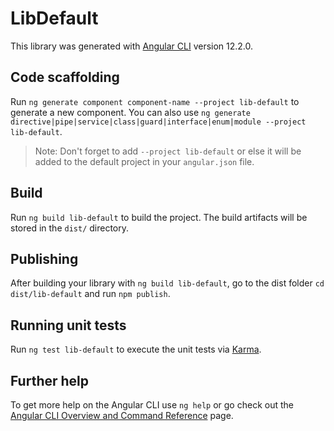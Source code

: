 # LibDefault

This library was generated with [Angular CLI](https://github.com/angular/angular-cli) version 12.2.0.

## Code scaffolding

Run `ng generate component component-name --project lib-default` to generate a new component. You can also use `ng generate directive|pipe|service|class|guard|interface|enum|module --project lib-default`.
> Note: Don't forget to add `--project lib-default` or else it will be added to the default project in your `angular.json` file. 

## Build

Run `ng build lib-default` to build the project. The build artifacts will be stored in the `dist/` directory.

## Publishing

After building your library with `ng build lib-default`, go to the dist folder `cd dist/lib-default` and run `npm publish`.

## Running unit tests

Run `ng test lib-default` to execute the unit tests via [Karma](https://karma-runner.github.io).

## Further help

To get more help on the Angular CLI use `ng help` or go check out the [Angular CLI Overview and Command Reference](https://angular.io/cli) page.
